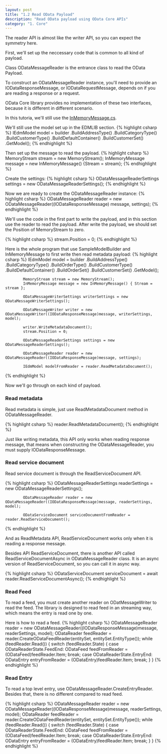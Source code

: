 ```yaml
---
layout: post
title: "1.2 Read OData Payload"
description: "Read OData payload using OData Core APIs"
category: "1. Core"
---
```


The reader API is almost like the writer API, so you can expect the symmetry here.

First, we'll set up the neccessary code that is common to all kind of payload.

Class ODataMessageReader is the entrance class to read the OData Payload.

To construct an ODataMessageReader instance, you'll need to provide an IODataResponseMessage, or IODataRequestMessage, depends on if you are reading a response or a request. 

OData Core library provides no implementation of these two interfaces, because it is different in different scenario.

In this tutoria, we'll still use the [InMemoryMessage.cs](https://github.com/OData/odata.net/blob/master/test/FunctionalTests/Microsoft.OData.Core.Tests/InMemoryMessage.cs).

We'll still use the model set up in the EDMLIB section.
{% highlight csharp %}
IEdmModel model = builder
                .BuildAddressType()
                .BuildCategoryType()
                .BuildCustomerType()
                .BuildDefaultContainer()
                .BuildCustomerSet()
                .GetModel();
{% endhighlight %}


Then set up the message to read the payload.
{% highlight csharp %}
MemoryStream stream = new MemoryStream();
InMemoryMessage message = new InMemoryMessage() {Stream = stream};
{% endhighlight %}

Create the settings:
{% highlight csharp %}
ODataMessageReaderSettings settings = new ODataMessageReaderSettings();
{% endhighlight %}

Now we are ready to create the ODataMessageReader instance:
{% highlight csharp %}
ODataMessageReader reader = new ODataMessageReader((IODataResponseMessage) message, settings);
{% endhighlight %}

We'll use the code in the first part to write the payload, and in this section use the reader to read the payload. After write the payload, we should set the Position of MemoryStream to zero.

{% highlight csharp %}
stream.Position = 0;
{% endhighlight %}

Here is the whole program that use SampleModelBuilder and InMemoryMessage to first write then read metadata payload:
{% highlight csharp %}
IEdmModel model = builder
                .BuildAddressType()
                .BuildCategoryType()
                .BuildOrderType()
                .BuildCustomerType()
                .BuildDefaultContainer()
                .BuildOrderSet()
                .BuildCustomerSet()
                .GetModel();

            MemoryStream stream = new MemoryStream();
            InMemoryMessage message = new InMemoryMessage() { Stream = stream };

            ODataMessageWriterSettings writerSettings = new ODataMessageWriterSettings();

            ODataMessageWriter writer = new ODataMessageWriter((IODataResponseMessage)message, writerSettings, model);

            writer.WriteMetadataDocument();
            stream.Position = 0;

            ODataMessageReaderSettings settings = new ODataMessageReaderSettings();
            
            ODataMessageReader reader = new ODataMessageReader((IODataResponseMessage)message, settings);

            IEdmModel modelFromReader = reader.ReadMetadataDocument();
{% endhighlight %}

Now we'll go through on each kind of payload.

### Read metadata
Read metadata is simple, just use ReadMetadataDocument method in ODataMessageReader.

{% highlight csharp %}
 reader.ReadMetadataDocument();
{% endhighlight %}

Just like writing metadata, this API only works when reading response message, that means when constructing the ODataMessageReader, you must supply IODataResponseMessage.

### Read service document
Read service document is through the ReadServiceDocument API.


{% highlight csharp %}
ODataMessageReaderSettings readerSettings = new ODataMessageReaderSettings();

            ODataMessageReader reader = new ODataMessageReader((IODataResponseMessage)message, readerSettings, model);

            ODataServiceDocument serviceDocumentFromReader = reader.ReadServiceDocument();
{% endhighlight %}

And as ReadMetadata API, ReadServiceDocument works only when it is reading a response message.

Besides API ReadServiceDocument, there is another API called ReadServiceDocumentAsync in ODataMessageReader class. It is an async version of ReadServiceDocument, so you can call it in async way.

{% highlight csharp %}
ODataServiceDocument serviceDocument = await reader.ReadServiceDocumentAsync();
{% endhighlight %}

### Read Feed
To read a feed, you must create another reader on ODatMessageWriter to read the feed. The library is designed to read feed in an streaming way, which means the entry is read one by one. 

Here is how to read a feed.
{% highlight csharp %}
ODataMessageReader reader = new ODataMessageReader((IODataResponseMessage)message, readerSettings, model);
            ODataReader feedReader = reader.CreateODataFeedReader(entitySet, entitySet.EntityType());
            while (feedReader.Read())
            {
                switch (feedReader.State)
                {
                    case ODataReaderState.FeedEnd:
                        ODataFeed feedFromReader = (ODataFeed)feedReader.Item;
                        break;
                    case ODataReaderState.EntryEnd:
                        ODataEntry entryFromReader = (ODataEntry)feedReader.Item;
                        break;
                }
            }
{% endhighlight %}

### Read Entry
To read a top level entry, use ODataMessageReader.CreateEntryReader.
Besides that, there is no different compared to read feed.

{% highlight csharp %}
ODataMessageReader reader = new ODataMessageReader((IODataResponseMessage)message, readerSettings, model);
            ODataReader feedReader = reader.CreateODataFeedReader(entitySet, entitySet.EntityType());
            while (feedReader.Read())
            {
                switch (feedReader.State)
                {
                    case ODataReaderState.FeedEnd:
                        ODataFeed feedFromReader = (ODataFeed)feedReader.Item;
                        break;
                    case ODataReaderState.EntryEnd:
                        ODataEntry entryFromReader = (ODataEntry)feedReader.Item;
                        break;
                }
            }
{% endhighlight %}